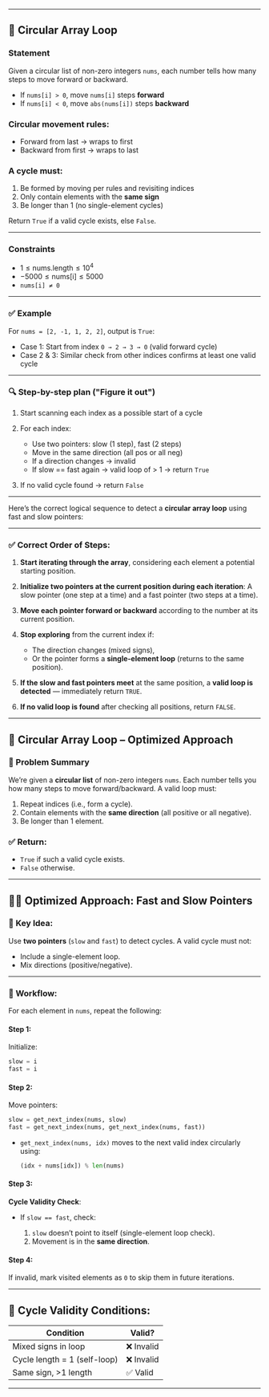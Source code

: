 
---

## 🔁 Circular Array Loop

### Statement

Given a circular list of non-zero integers `nums`, each number tells how many steps to move forward or backward.

* If `nums[i] > 0`, move `nums[i]` steps **forward**
* If `nums[i] < 0`, move `abs(nums[i])` steps **backward**

### Circular movement rules:

* Forward from last → wraps to first
* Backward from first → wraps to last

### A cycle must:

1. Be formed by moving per rules and revisiting indices
2. Only contain elements with the **same sign**
3. Be longer than 1 (no single-element cycles)

Return `True` if a valid cycle exists, else `False`.

---

### Constraints

* $1 \leq \text{nums.length} \leq 10^4$
* $-5000 \leq \text{nums[i]} \leq 5000$
* `nums[i] ≠ 0`

---

### ✅ Example

For `nums = [2, -1, 1, 2, 2]`, output is `True`:

* Case 1: Start from index `0 → 2 → 3 → 0` (valid forward cycle)
* Case 2 & 3: Similar check from other indices confirms at least one valid cycle

---

### 🔍 Step-by-step plan ("Figure it out")

1. Start scanning each index as a possible start of a cycle
2. For each index:

   * Use two pointers: slow (1 step), fast (2 steps)
   * Move in the same direction (all pos or all neg)
   * If a direction changes → invalid
   * If slow == fast again → valid loop of > 1 → return `True`
3. If no valid cycle found → return `False`

---

Here’s the correct logical sequence to detect a **circular array loop** using fast and slow pointers:

---

### ✅ Correct Order of Steps:

1. **Start iterating through the array**, considering each element a potential starting position.

2. **Initialize two pointers at the current position during each iteration**:
   A slow pointer (one step at a time) and a fast pointer (two steps at a time).

3. **Move each pointer forward or backward** according to the number at its current position.

4. **Stop exploring** from the current index if:

   * The direction changes (mixed signs),
   * Or the pointer forms a **single-element loop** (returns to the same position).

5. **If the slow and fast pointers meet** at the same position, a **valid loop is detected** — immediately return `TRUE`.

6. **If no valid loop is found** after checking all positions, return `FALSE`.

---

## 🔁 Circular Array Loop – Optimized Approach

### 🧠 Problem Summary

We’re given a **circular list** of non-zero integers `nums`. Each number tells you how many steps to move forward/backward. A valid loop must:

1. Repeat indices (i.e., form a cycle).
2. Contain elements with the **same direction** (all positive or all negative).
3. Be longer than 1 element.

### ✅ Return:

* `True` if such a valid cycle exists.
* `False` otherwise.

---

## 🐢🐇 Optimized Approach: Fast and Slow Pointers

### 🚀 Key Idea:

Use **two pointers** (`slow` and `fast`) to detect cycles. A valid cycle must not:

* Include a single-element loop.
* Mix directions (positive/negative).

---

### 🔄 Workflow:

For each element in `nums`, repeat the following:

#### Step 1:

Initialize:

```python
slow = i
fast = i
```

#### Step 2:

Move pointers:

```python
slow = get_next_index(nums, slow)
fast = get_next_index(nums, get_next_index(nums, fast))
```

* `get_next_index(nums, idx)` moves to the next valid index circularly using:

  ```python
  (idx + nums[idx]) % len(nums)
  ```

#### Step 3:

**Cycle Validity Check**:

* If `slow == fast`, check:

  1. `slow` doesn’t point to itself (single-element loop check).
  2. Movement is in the **same direction**.

#### Step 4:

If invalid, mark visited elements as `0` to skip them in future iterations.

---

## 🧠 Cycle Validity Conditions:

| Condition                    | Valid?    |
| ---------------------------- | --------- |
| Mixed signs in loop          | ❌ Invalid |
| Cycle length = 1 (self-loop) | ❌ Invalid |
| Same sign, >1 length         | ✅ Valid   |

---

